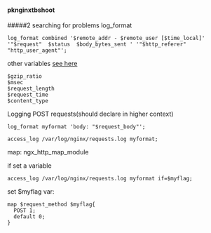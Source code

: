 #### pknginxtbshoot
#####2 searching for problems
log_format
```
log_format combined '$remote_addr - $remote_user [$time_local]'   '"$request"  $status  $body_bytes_sent ' '"$http_referer" "http_user_agent"';
```
other variables
[see here](http://nginx.org/en/docs/http/ngx_http_core_module.html)
```
$gzip_ratio
$msec
$request_length
$request_time
$content_type
```

Logging POST requests(should declare in higher context)
```
log_format myformat 'body: "$request_body"';
```
```
access_log /var/log/nginx/requests.log myformat;
```

map: ngx_http_map_module  
  
if set a variable
```
access_log /var/log/nginx/requests.log myformat if=$myflag;
```

set $myflag var:
```
map $request_method $myflag{
  POST 1;
  default 0;
}
```
